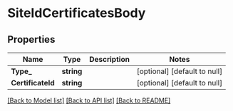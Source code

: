 # SiteIdCertificatesBody

## Properties
Name | Type | Description | Notes
------------ | ------------- | ------------- | -------------
**Type_** | **string** |  | [optional] [default to null]
**CertificateId** | **string** |  | [optional] [default to null]

[[Back to Model list]](../README.md#documentation-for-models) [[Back to API list]](../README.md#documentation-for-api-endpoints) [[Back to README]](../README.md)

